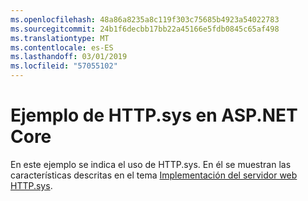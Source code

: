```yaml
---
ms.openlocfilehash: 48a86a8235a8c119f303c75685b4923a54022783
ms.sourcegitcommit: 24b1f6decbb17bb22a45166e5fdb0845c65af498
ms.translationtype: MT
ms.contentlocale: es-ES
ms.lasthandoff: 03/01/2019
ms.locfileid: "57055102"
---
```

# <a name="aspnet-core-httpsys-sample"></a>Ejemplo de HTTP.sys en ASP.NET Core

En este ejemplo se indica el uso de HTTP.sys. En él se muestran las características descritas en el tema [Implementación del servidor web HTTP.sys](https://docs.microsoft.com/aspnet/core/fundamentals/servers/httpsys).
